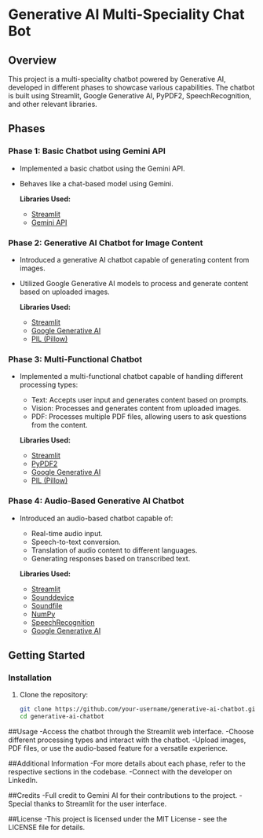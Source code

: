 # Generative AI Multi-Speciality Chat Bot

## Overview

This project is a multi-speciality chatbot powered by Generative AI, developed in different phases to showcase various capabilities. The chatbot is built using Streamlit, Google Generative AI, PyPDF2, SpeechRecognition, and other relevant libraries.

## Phases

### Phase 1: Basic Chatbot using Gemini API

- Implemented a basic chatbot using the Gemini API.
- Behaves like a chat-based model using Gemini.
  
  **Libraries Used:**
  - [Streamlit](https://streamlit.io/)
  - [Gemini API](https://ai.google.dev/tutorials/python_quickstart#chat_conversations)

### Phase 2: Generative AI Chatbot for Image Content

- Introduced a generative AI chatbot capable of generating content from images.
- Utilized Google Generative AI models to process and generate content based on uploaded images.
  
  **Libraries Used:**
  - [Streamlit](https://streamlit.io/)
  - [Google Generative AI](https://github.com/googleapis/python-generativeai)
  - [PIL (Pillow)](https://pillow.readthedocs.io/)

### Phase 3: Multi-Functional Chatbot

- Implemented a multi-functional chatbot capable of handling different processing types:
  - Text: Accepts user input and generates content based on prompts.
  - Vision: Processes and generates content from uploaded images.
  - PDF: Processes multiple PDF files, allowing users to ask questions from the content.
  
  **Libraries Used:**
  - [Streamlit](https://streamlit.io/)
  - [PyPDF2](https://pythonhosted.org/PyPDF2/)
  - [Google Generative AI](https://github.com/googleapis/python-generativeai)
  - [PIL (Pillow)](https://pillow.readthedocs.io/)

### Phase 4: Audio-Based Generative AI Chatbot

- Introduced an audio-based chatbot capable of:
  - Real-time audio input.
  - Speech-to-text conversion.
  - Translation of audio content to different languages.
  - Generating responses based on transcribed text.
  
  **Libraries Used:**
  - [Streamlit](https://streamlit.io/)
  - [Sounddevice](https://python-sounddevice.readthedocs.io/en/0.4.2/)
  - [Soundfile](https://pysoundfile.readthedocs.io/en/latest/)
  - [NumPy](https://numpy.org/)
  - [SpeechRecognition](https://pypi.org/project/SpeechRecognition/)
  - [Google Generative AI](https://github.com/googleapis/python-generativeai)

## Getting Started

### Installation

1. Clone the repository:

   ```bash
   git clone https://github.com/your-username/generative-ai-chatbot.git
   cd generative-ai-chatbot

##Usage
-Access the chatbot through the Streamlit web interface.
-Choose different processing types and interact with the chatbot.
-Upload images, PDF files, or use the audio-based feature for a versatile experience.

##Additional Information
-For more details about each phase, refer to the respective sections in the codebase.
-Connect with the developer on LinkedIn.

##Credits
-Full credit to Gemini AI for their contributions to the project.
-Special thanks to Streamlit for the user interface.

##License
-This project is licensed under the MIT License - see the LICENSE file for details.
